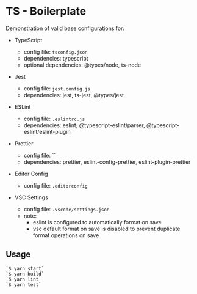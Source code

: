 # TS - Boilerplate

Demonstration of valid base configurations for:

-   TypeScript

    -   config file: `tsconfig.json`
    -   dependencies: typescript
    -   optional dependencies: @types/node, ts-node

-   Jest

    -   config file: `jest.config.js`
    -   dependencies: jest, ts-jest, @types/jest

-   ESLint

    -   config file: `.eslintrc.js`
    -   dependencies: eslint, @typescript-eslint/parser, @typescript-eslint/eslint-plugin

-   Prettier

    -   config file: ``
    -   dependencies: prettier, eslint-config-prettier, eslint-plugin-prettier

-   Editor Config

    -   config file: `.editorconfig`

-   VSC Settings
    -   config file: `.vscode/settings.json`
    -   note:
        -   eslint is configured to automatically format on save
        -   vsc default format on save is disabled to prevent duplicate format operations on save

## Usage

    `$ yarn start`
    `$ yarn build`
    `$ yarn lint`
    `$ yarn test`

